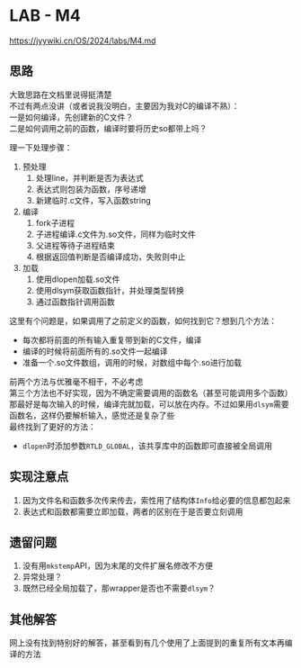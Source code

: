 # LAB - M4
https://jyywiki.cn/OS/2024/labs/M4.md  

## 思路

大致思路在文档里说得挺清楚  
不过有两点没讲（或者说我没明白，主要因为我对C的编译不熟）：  
一是如何编译，先创建新的C文件？  
二是如何调用之前的函数，编译时要将历史so都带上吗？  

理一下处理步骤：
1. 预处理
    1. 处理line，并判断是否为表达式
    2. 表达式则包装为函数，序号递增
    3. 新建临时.c文件，写入函数string
2. 编译
    1. fork子进程
    2. 子进程编译.c文件为.so文件，同样为临时文件
    3. 父进程等待子进程结束
    4. 根据返回值判断是否编译成功，失败则中止
3. 加载
    1. 使用dlopen加载.so文件
    2. 使用dlsym获取函数指针，并处理类型转换
    3. 通过函数指针调用函数

这里有个问题是，如果调用了之前定义的函数，如何找到它？想到几个方法：
- 每次都将前面的所有输入重复带到新的C文件，编译
- 编译的时候将前面所有的.so文件一起编译
- 准备一个.so文件数组，调用的时候，对数组中每个.so进行加载

前两个方法与优雅毫不相干，不必考虑  
第三个方法也不好实现，因为不确定需要调用的函数名（甚至可能调用多个函数）  
那最好是每次输入的时候，编译完就加载，可以放在内存。不过如果用`dlsym`需要函数名，这样仍要解析输入，感觉还是复杂了些  
最终找到了更好的方法：
- `dlopen`时添加参数`RTLD_GLOBAL`，该共享库中的函数即可直接被全局调用


## 实现注意点
1. 因为文件名和函数多次传来传去，索性用了结构体`Info`给必要的信息都包起来
2. 表达式和函数都需要立即加载，两者的区别在于是否要立刻调用


## 遗留问题
1. 没有用`mkstemp`API，因为末尾的文件扩展名修改不方便
2. 异常处理？
3. 既然已经全局加载了，那wrapper是否也不需要`dlsym`？


## 其他解答
网上没有找到特别好的解答，甚至看到有几个使用了上面提到的重复所有文本再编译的方法
